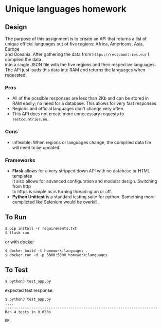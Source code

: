 # Unique languages homework

## Design
The purpose of this assignment is to create an API that returns a list of  
unique official languages out of five regions: Africa, Americans, Asia, Europe   
and Oceania. 
After gathering the data from `https://restcountries.eu/` I compiled the data   
into a single JSON file with the five regions and their respective languages.   
The API just loads this data into RAM and returns the languages when requested. 

### Pros
- All of the possible responses are less than 2Kb and can be stored in RAM easily; no need for a database. This allows for very fast responses.  
- Regions and official languages don't change very often.
- This API does not create more unnecessary requests to `restcountries.eu`.

### Cons
- Inflexible: When regions or languages change, the compliled data file will need to be updated. 

### Frameworks
- **Flask** allows for a very stripped down API with no database or HTML templates  
It also allows for advanced configuration and modular design. Switching from http  
to https is simple as is turning threading on or off.  
- **Python Unittest** is a standard testing suite for python. Something more complicted
like Selenium would be overkill. 
## To Run

```
$ pip install -r requirements.txt
$ flask run
```
or with docker
```
$ docker build -t homework:languages .
$ docker run -d -p 5000:5000 homework:languages
```

## To Test
```
$ python3 test_app.py
```
expected test response:
```
$ python3 test_app.py
....
----------------------------------------------------------------------
Ran 4 tests in 0.028s

OK
```